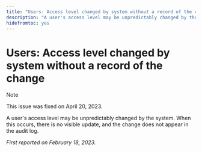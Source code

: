 ```yaml
---
title: "Users: Access level changed by system without a record of the change"
description: "A user's access level may be unpredictably changed by the system. When this occurs, there is no visible update, and the change does not appear in the audit log."
hidefromtoc: yes
---
```


# Users: Access level changed by system without a record of the change

>[!NOTE]
>
>This issue was fixed on April 20, 2023.

A user's access level may be unpredictably changed by the system. When this occurs, there is no visible update, and the change does not appear in the audit log.

_First reported on February 18, 2023._

